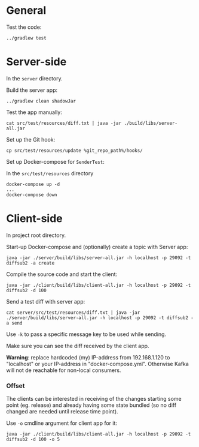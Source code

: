 # General

Test the code:

    ../gradlew test

# Server-side

In the `server` directory.

Build the server app:

    ../gradlew clean shadowJar

Test the app manually:

    cat src/test/resources/diff.txt | java -jar ./build/libs/server-all.jar

Set up the Git hook:

    cp src/test/resources/update %git_repo_path%/hooks/

Set up Docker-compose for `SenderTest`:

In the `src/test/resources` directory

    docker-compose up -d
    ...
    docker-compose down

# Client-side

In project root directory.

Start-up Docker-compose and (optionally) create a topic with Server app:

    java -jar ./server/build/libs/server-all.jar -h localhost -p 29092 -t diffsub2 -a create

Compile the source code and start the client:

    java -jar ./client/build/libs/client-all.jar -h localhost -p 29092 -t diffsub2 -d 100

Send a test diff with server app:

    cat server/src/test/resources/diff.txt | java -jar ./server/build/libs/server-all.jar -h localhost -p 29092 -t diffsub2 -a send

Use `-k` to pass a specific message key to be used while sending.

Make sure you can see the diff received by the client app.

**Warning**: replace hardcoded (my) IP-address from 192.168.1.120 to "localhost" or your IP-address in "docker-compose.yml".
Otherwise Kafka will not de reachable for non-local consumers.

### Offset

The clients can be interested in receiving of the changes starting some point (eg. release)
and already having some state bundled (so no diff changed are needed until release time point).

Use `-o` cmdline argument for client app for it:

    java -jar ./client/build/libs/client-all.jar -h localhost -p 29092 -t diffsub2 -d 100 -o 5